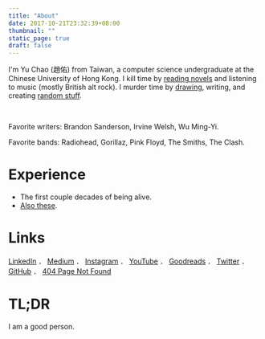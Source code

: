 ```yaml
---
title: "About"
date: 2017-10-21T23:32:39+08:00
thumbnail: ""
static_page: true
draft: false
---
```


I'm Yu Chao (趙佑) from Taiwan, a computer science undergraduate at the Chinese University of Hong Kong. I kill time by [reading novels](https://www.goodreads.com/author/show/18427549.Yu_Chao) and listening to music (mostly British alt rock). I murder time by [drawing](https://www.instagram.com/yuchao.jpg/), writing, and creating [random stuff](/projects).

<br />

Favorite writers: Brandon Sanderson, Irvine Welsh, Wu Ming-Yi.

Favorite bands: Radiohead, Gorillaz, Pink Floyd, The Smiths, The Clash.

# Experience
* The first couple decades of being alive.
* [Also these](https://yuchao.page/).

# Links
[LinkedIn](https://www.linkedin.com/in/yu-chao-a55b85b2/) ． 
[Medium](https://medium.com/@realYuChao) ．
[Instagram](https://instagram.com/yuchao.jpg) ．
[YouTube](https://www.youtube.com/channel/UC3LBzCYKiqZ_S2FaJE7o_Vw) ．
[Goodreads](https://www.goodreads.com/author/show/18427549.Yu_Chao) ．
[Twitter](https://twitter.com/realYuChao) ．
[GitHub](https://github.com/YuChaoGithub) ．
[404 Page Not Found](https://shinerightstudio.com/404)

# TL;DR
I am a good person.
